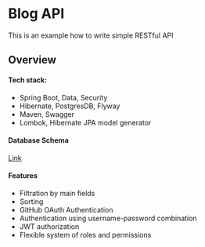 # Blog API
This is an example how to write simple RESTful API

## Overview
 #### Tech stack:
 - Spring Boot, Data, Security
 - Hibernate, PostgresDB, Flyway
 - Maven, Swagger
 - Lombok, Hibernate JPA model generator

#### Database Schema
[Link](https://dbdiagram.io/d/5f283c9a7543d301bf5db49b)

#### Features
 - Filtration by main fields
 - Sorting
 - GitHub OAuth Authentication
 - Authentication using username-password combination
 - JWT authorization
 - Flexible system of roles and permissions



